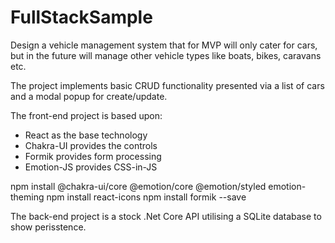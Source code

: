 # FullStackSample

Design a vehicle management system that for MVP will only cater for cars, but in the future 
will manage other vehicle types like boats, bikes, caravans etc.

The project implements basic CRUD functionality presented via a list of cars and a modal
popup for create/update.

The front-end project is based upon:
* React as the base technology
* Chakra-UI provides the controls
* Formik provides form processing 
* Emotion-JS provides CSS-in-JS 

npm install @chakra-ui/core @emotion/core @emotion/styled emotion-theming
npm install react-icons
npm install formik --save


The back-end project is a stock .Net Core API utilising a SQLite database to show perisstence.

